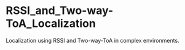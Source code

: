 # RSSI_and_Two-way-ToA_Localization
Localization using RSSI and Two-way-ToA in complex environments.
